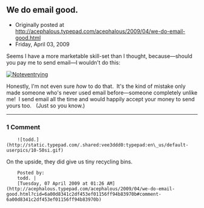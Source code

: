 ## We do email good.

 * Originally posted at http://acephalous.typepad.com/acephalous/2009/04/we-do-email-good.html
 * Friday, April 03, 2009



Seems I have a more marketable skill-set than I thought, because—should you pay me to send email—I wouldn't do this:

[![Noteventrying](http://acephalous.typepad.com/.a/6a00d8341c2df453ef01156eda70c2970c-pi "Noteventrying")](http://acephalous.typepad.com/.a/6a00d8341c2df453ef01156eda70c2970c-pi)

Honestly, I'm not even sure _how_ to do that.  It's the kind of mistake only made someone who's never used email before—someone completely unlike me!  I send email all the time and would happily accept your money to send yours too.   (Just so you know.)  

		

* * *

### 1 Comment 

		

                
[]()

	

		![todd.](http://static.typepad.com/.shared:vee3ddd0:typepad:en\_us/default-userpics/10-50si.gif)
	

	

		

On the upside, they did give us tiny recycling bins. 

	

		Posted by:
		todd. |
		[Tuesday, 07 April 2009 at 01:26 AM](http://acephalous.typepad.com/acephalous/2009/04/we-do-email-good.html?cid=6a00d8341c2df453ef01156ff94b83970b#comment-6a00d8341c2df453ef01156ff94b83970b)

		

        